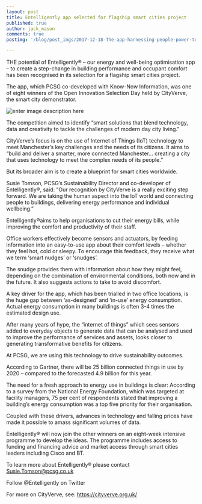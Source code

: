 ```yaml
---
layout: post
title: Entelligently app selected for flagship smart cities project
published: true
author: jack_mason
comments: true
postimg: '/blog/post_imgs/2017-12-18-The-app-harnessing-people-power-to-reduce-energy-bills-and-drive-up-productivity/pstimg.jpg'

---
```


<p>THE potential of Entelligently® – our energy and well-being optimisation app – to create a step-change in building performance and occupant comfort has been recognised in its selection for a flagship smart cities project.</p>
<p>The app, which PCSG co-developed with Know-Now Information, was one of eight winners of the Open Innovation Selection Day held by CityVerve, the smart city demonstrator.</p>
<p><img src="http://www.pcsg.co.uk/wp-content/uploads/Entelligently-pic.png" alt="enter image description here"></p>
<p>The competition aimed to identify “smart solutions that blend technology, data and creativity to tackle the challenges of modern day city living.”</p>
<p>CityVerve’s focus is on the use of Internet of Things (IoT) technology to meet Manchester’s key challenges and the needs of its citizens. It aims to “build and deliver a smarter, more connected Manchester… creating a city that uses technology to meet the complex needs of its people.”</p>
<p>But its broader aim is to create a blueprint for smart cities worldwide.</p>
<p>Susie Tomson, PCSG’s Sustainability Director and co-developer of Entelligently®, said: “Our recognition by CityVerve is a really exciting step forward. We are taking the human aspect into the IoT world and connecting people to buildings, delivering energy performance and individual wellbeing.”</p>
<p>Entelligently®aims to help organisations to cut their energy bills, while improving the comfort and productivity of their staff.</p>
<p>Office workers effectively become sensors and actuators, by feeding information into an easy-to-use app about their comfort levels – whether they feel hot, cold or sleepy. To encourage this feedback, they receive what we term ‘smart nudges’ or ‘snudges’.</p>
<p>The snudge provides them with information about how they might feel, depending on the combination of environmental conditions, both now and in the future. It also suggests actions to take to avoid discomfort.</p>
<p>A key driver for the app, which has been trialled in two office locations, is the huge gap between ‘as-designed’ and ‘in-use’ energy consumption. Actual energy consumption in many buildings is often 3-4 times the estimated design use.</p>
<p>After many years of hype, the “internet of things” which sees sensors added to everyday objects to generate data that can be analysed and used to improve the performance of services and assets, looks closer to generating transformative benefits for citizens.</p>
<p>At PCSG, we are using this technology to drive sustainability outcomes.</p>
<p>According to Gartner, there will be 25 billion connected things in use by 2020 – compared to the forecasted 4.9 billion for this year.</p>
<p>The need for a fresh approach to energy use in buildings is clear: According to a survey from the National Energy Foundation, which was targeted at facility managers, 75 per cent of respondents stated that improving a building’s energy consumption was a top five priority for their organisation.</p>
<p>Coupled with these drivers, advances in technology and falling prices have made it possible to amass significant volumes of data.</p>
<p>Entelligently® will now join the other winners on an eight-week intensive programme to develop the ideas. The programme includes access to funding and financing advice and market access through smart cities leaders including Cisco and BT.</p>
<p>To learn more about Entelligently® please contact  <a href="mailto:Susie.Tomson@pcsg.co.uk">Susie.Tomson@pcsg.co.uk<br>
</a></p>
<p>Follow @Entelligently on Twitter</p>
<p>For more on CityVerve, see:  <a href="https://cityverve.org.uk/">https://cityverve.org.uk/</a></p>

